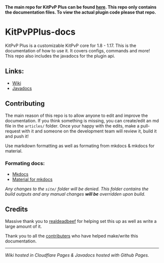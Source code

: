 **The main repo for KitPvP Plus can be found [here](https://github.com/Nuckerr/KitPvPPlus). This repo only contains the documentation files. To view the actual plugin code please that repo.**

# KitPvPPlus-docs
KitPvP Plus is a customizable KitPvP core for 1.8 - 1.17. This is the documentation of how to use it. It covers configs, commands and more! This repo also includes the javadocs
for the plugin api.

## Links:
- [Wiki](https://wiki.nucker.me)  
- [Javadocs](https://wiki.nucker.me/javadocs/)


## Contributing
The main reason of this repo is to allow anyone to edit and improve the documentation. If you think something is missing, you can create/edit an md file in the `articles/` folder. Once your
happy with the edits, make a pull-request with it and someone on the development team will review it, build it and push it!

Use markdown formatting as well as formating from mkdocs & mkdocs for material.

### Formating docs:
- [Mkdocs](https://www.mkdocs.org/user-guide/writing-your-docs/)  
- [Material for mkdocs](https://squidfunk.github.io/mkdocs-material/reference/)

*Any changes to the `site/` folder will be denied. This folder contains the build outputs and any manual changes **will be** overridden upon build.*

## Credits
Massive thank you to [realdeadbeef](https://github.com/realdeadbeef) for helping set this up as well as write a large amount of it.

Thank you to all the [contributers](https://github.com/Nuckerr/KitPvPPlus-docs/graphs/contributors) who have helped make/write this documentation.

---
*Wiki hosted in Cloudflare Pages & Javadocs hosted with Github Pages.*

